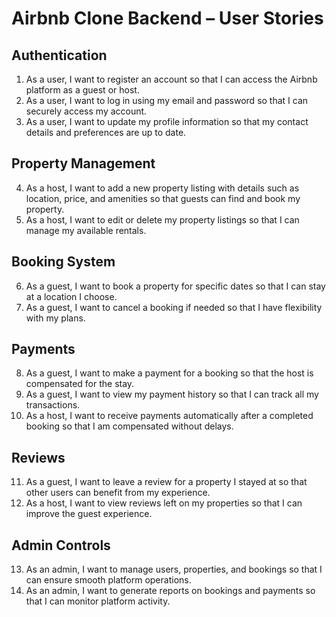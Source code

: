# Airbnb Clone Backend – User Stories

## Authentication
1. As a user, I want to register an account so that I can access the Airbnb platform as a guest or host.
2. As a user, I want to log in using my email and password so that I can securely access my account.
3. As a user, I want to update my profile information so that my contact details and preferences are up to date.

## Property Management
4. As a host, I want to add a new property listing with details such as location, price, and amenities so that guests can find and book my property.
5. As a host, I want to edit or delete my property listings so that I can manage my available rentals.

## Booking System
6. As a guest, I want to book a property for specific dates so that I can stay at a location I choose.
7. As a guest, I want to cancel a booking if needed so that I have flexibility with my plans.

## Payments
8. As a guest, I want to make a payment for a booking so that the host is compensated for the stay.
9. As a guest, I want to view my payment history so that I can track all my transactions.
10. As a host, I want to receive payments automatically after a completed booking so that I am compensated without delays.

## Reviews
11. As a guest, I want to leave a review for a property I stayed at so that other users can benefit from my experience.
12. As a host, I want to view reviews left on my properties so that I can improve the guest experience.

## Admin Controls
13. As an admin, I want to manage users, properties, and bookings so that I can ensure smooth platform operations.
14. As an admin, I want to generate reports on bookings and payments so that I can monitor platform activity.

